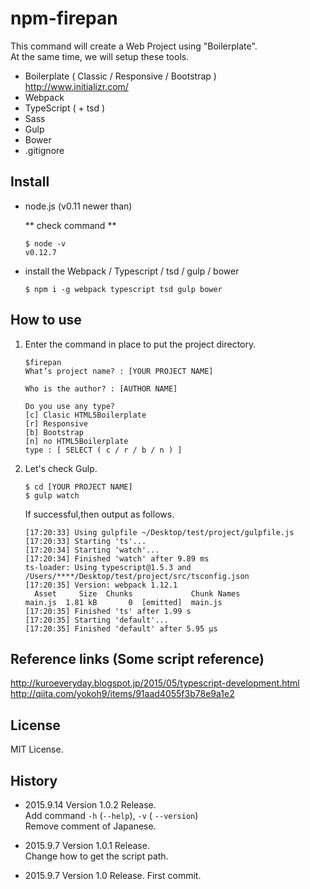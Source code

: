 # npm-firepan

This command will create a Web Project using "Boilerplate".  
At the same time, we will setup these tools.  
* Boilerplate ( Classic / Responsive / Bootstrap )  
    http://www.initializr.com/
* Webpack
* TypeScript ( + tsd )
* Sass
* Gulp
* Bower
* .gitignore


## Install
* node.js (v0.11 newer than)  

    ** check command **
    ```plane
    $ node -v
    v0.12.7
    ```

* install the Webpack / Typescript / tsd / gulp / bower  
    ```plane
    $ npm i -g webpack typescript tsd gulp bower
    ```

## How to use

1. Enter the command in place to put the project directory.  

    ```plane
    $firepan
    What’s project name? : [YOUR PROJECT NAME]

    Who is the author? : [AUTHOR NAME]

    Do you use any type?
    [c] Clasic HTML5Boilerplate
    [r] Responsive
    [b] Bootstrap
    [n] no HTML5Boilerplate
    type : [ SELECT ( c / r / b / n ) ]
    ```

2. Let's check Gulp.

    ```plane
    $ cd [YOUR PROJECT NAME]  
    $ gulp watch
    ```

    If successful,then output as follows.
    ```plane
    [17:20:33] Using gulpfile ~/Desktop/test/project/gulpfile.js
    [17:20:33] Starting 'ts'...
    [17:20:34] Starting 'watch'...
    [17:20:34] Finished 'watch' after 9.89 ms
    ts-loader: Using typescript@1.5.3 and /Users/****/Desktop/test/project/src/tsconfig.json
    [17:20:35] Version: webpack 1.12.1
      Asset     Size  Chunks             Chunk Names
    main.js  1.81 kB       0  [emitted]  main.js
    [17:20:35] Finished 'ts' after 1.99 s
    [17:20:35] Starting 'default'...
    [17:20:35] Finished 'default' after 5.95 μs
    ```





## Reference links (Some script reference)
http://kuroeveryday.blogspot.jp/2015/05/typescript-development.html
http://qiita.com/yokoh9/items/91aad4055f3b78e9a1e2

## License
MIT License.

## History

* 2015.9.14 Version 1.0.2 Release.  
  Add command `-h` (`--help`), `-v` ( `--version`)  
  Remove comment of Japanese.

* 2015.9.7 Version 1.0.1 Release.  
  Change how to get the script path.

* 2015.9.7 Version 1.0 Release.
  First commit.
